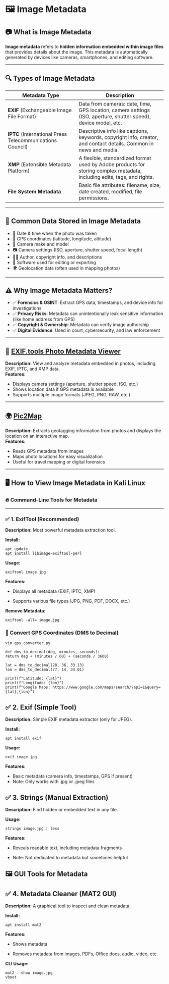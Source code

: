 # 🖼️ Image Metadata

## 📷 What is Image Metadata

**Image metadata** refers to **hidden information embedded within image files** that provides details about the image. This metadata is automatically generated by devices like cameras, smartphones, and editing software.

---

## 🔍 Types of Image Metadata

| Metadata Type | Description |
|---------------|-------------|
| **EXIF** (Exchangeable Image File Format) | Data from cameras: date, time, GPS location, camera settings (ISO, aperture, shutter speed), device model, etc. |
| **IPTC** (International Press Telecommunications Council) | Descriptive info like captions, keywords, copyright info, creator, and contact details. Common in news and media. |
| **XMP** (Extensible Metadata Platform) | A flexible, standardized format used by Adobe products for storing complex metadata, including edits, tags, and rights. |
| **File System Metadata** | Basic file attributes: filename, size, date created, modified, file permissions. |

---

## 🔴 Common Data Stored in Image Metadata

- 📅 Date & time when the photo was taken  
- 📍 GPS coordinates (latitude, longitude, altitude)  
- 📸 Camera make and model  
- 📷 Camera settings (ISO, aperture, shutter speed, focal length)  
- 🧑‍🎨 Author, copyright info, and descriptions  
- 🧰 Software used for editing or exporting  
- 🌍 Geolocation data (often used in mapping photos)

---

## ⚠️ Why Image Metadata Matters?

- ✅ **Forensics & OSINT**: Extract GPS data, timestamps, and device info for investigations  
- ✅ **Privacy Risks**: Metadata can unintentionally leak sensitive information (like home address from GPS)  
- ✅ **Copyright & Ownership**: Metadata can verify image authorship  
- ✅ **Digital Evidence**: Used in court, cybersecurity, and law enforcement

---

## 🔗 [EXIF.tools Photo Metadata Viewer](https://exif.tools/)

**Description:** View and analyze metadata embedded in photos, including EXIF, IPTC, and XMP data.  
**Features:**
- Displays camera settings (aperture, shutter speed, ISO, etc.)  
- Shows location data if GPS metadata is available  
- Supports multiple image formats (JPEG, PNG, RAW, etc.)

---

## 🌍 [Pic2Map](https://www.pic2map.com/)

**Description:** Extracts geotagging information from photos and displays the location on an interactive map.  
**Features:**
- Reads GPS metadata from images  
- Maps photo locations for easy visualization  
- Useful for travel mapping or digital forensics

---

## 🖥️ How to View Image Metadata in Kali Linux

### 🔥 Command-Line Tools for Metadata

---

### ✅ 1. ExifTool (Recommended)

**Description:** Most powerful metadata extraction tool.

**Install:**

    apt update
    apt install libimage-exiftool-perl

**Usage:**

    exiftool image.jpg

**Features:**

- Displays all metadata (EXIF, IPTC, XMP)

- Supports various file types (JPG, PNG, PDF, DOCX, etc.)

**Remove Metadata:**

    exiftool -all= image.jpg

### 🔄 Convert GPS Coordinates (DMS to Decimal)

    vim gps_converter.py

    def dms_to_decimal(deg, minutes, seconds):
    return deg + (minutes / 60) + (seconds / 3600)

    lat = dms_to_decimal(28, 36, 33.13)
    lon = dms_to_decimal(77, 14, 34.01)

    print(f"Latitude: {lat}")
    print(f"Longitude: {lon}")
    print(f"Google Maps: https://www.google.com/maps/search/?api=1&query={lat},{lon}")

## ✅ 2. Exif (Simple Tool)
**Description:** Simple EXIF metadata extractor (only for JPEG).

**Install:**

    apt install exif

**Usage:**

    exif image.jpg

**Features:**

- Basic metadata (camera info, timestamps, GPS if present)
- Note: Only works with .jpg or .jpeg files

## ✅ 3. Strings (Manual Extraction)
**Description:** Find hidden or embedded text in any file.

**Usage:**

    strings image.jpg | less

**Features:**

- Reveals readable text, including metadata fragments

- Note: Not dedicated to metadata but sometimes helpful

## 🖼️ GUI Tools for Metadata
## ✅ 4. Metadata Cleaner (MAT2 GUI)
**Description:** A graphical tool to inspect and clean metadata.

**Install:**

    apt install mat2

**Features:**

- Shows metadata

- Removes metadata from images, PDFs, Office docs, audio, video, etc.

**CLI Usage:**

    mat2 --show image.jpg
    vbnet
